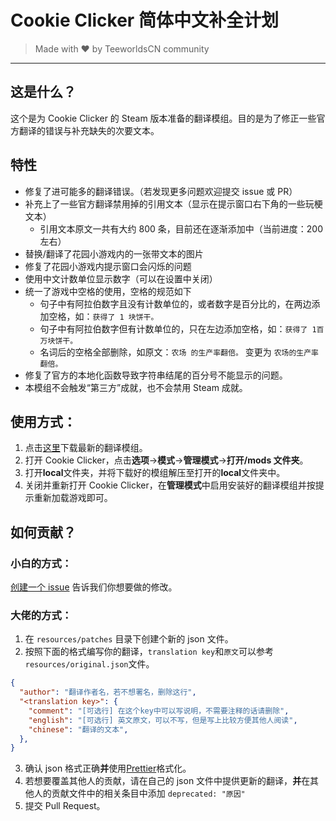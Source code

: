 # Cookie Clicker 简体中文补全计划

> Made with ❤️ by TeeworldsCN community

---

## 这是什么？

这个是为 Cookie Clicker 的 Steam 版本准备的翻译模组。目的是为了修正一些官方翻译的错误与补充缺失的次要文本。

## 特性

- 修复了进可能多的翻译错误。（若发现更多问题欢迎提交 issue 或 PR）
- 补充上了一些官方翻译禁用掉的引用文本（显示在提示窗口右下角的一些玩梗文本）
  - 引用文本原文一共有大约 800 条，目前还在逐渐添加中（当前进度：200 左右）
- 替换/翻译了花园小游戏内的一张带文本的图片
- 修复了花园小游戏内提示窗口会闪烁的问题
- 使用中文计数单位显示数字（可以在设置中关闭）
- 统一了游戏中空格的使用，空格的规范如下
  - 句子中有阿拉伯数字且没有计数单位的，或者数字是百分比的，在两边添加空格，如：`获得了 1 块饼干。`
  - 句子中有阿拉伯数字但有计数单位的，只在左边添加空格，如：`获得了 1百万块饼干。`
  - 名词后的空格全部删除，如原文：`农场 的生产率翻倍。` 变更为 `农场的生产率翻倍。`
- 修复了官方的本地化函数导致字符串结尾的百分号不能显示的问题。
- 本模组不会触发“第三方”成就，也不会禁用 Steam 成就。

## 使用方式：

1. 点击[这里](https://github.com/TeeworldsCN/CookieClickerCN/releases/download/latest/cookieclicker-cn.zip)下载最新的翻译模组。
2. 打开 Cookie Clicker，点击**选项**->**模式**->**管理模式**->**打开/mods 文件夹**。
3. 打开**local**文件夹，并将下载好的模组解压至打开的**local**文件夹中。
4. 关闭并重新打开 Cookie Clicker，在**管理模式**中启用安装好的翻译模组并按提示重新加载游戏即可。

## 如何贡献？

### 小白的方式：

[创建一个 issue](https://github.com/TeeworldsCN/CookieClickerCN/issues/new) 告诉我们你想要做的修改。

### 大佬的方式：

1. 在 `resources/patches` 目录下创建个新的 json 文件。
2. 按照下面的格式编写你的翻译，`translation key`和`原文`可以参考`resources/original.json`文件。

```JSON
{
  "author": "翻译作者名，若不想署名，删除这行",
  "<translation key>": {
    "comment": "[可选行] 在这个key中可以写说明，不需要注释的话请删除",
    "english": "[可选行] 英文原文，可以不写，但是写上比较方便其他人阅读",
    "chinese": "翻译的文本",
  },
}
```

3. 确认 json 格式正确**并**使用[Prettier](https://prettier.io/)格式化。
4. 若想要覆盖其他人的贡献，请在自己的 json 文件中提供更新的翻译，**并**在其他人的贡献文件中的相关条目中添加 `deprecated: "原因"`
5. 提交 Pull Request。
